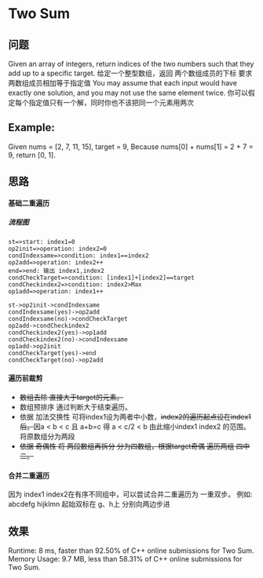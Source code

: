 # Two Sum
## 问题
Given an array of integers, return indices of the two numbers such that they add up to a specific target.
给定一个整型数组，返回 两个数组成员的下标 要求两数组成员相加等于指定值
You may assume that each input would have exactly one solution, and you may not use the same element twice.
你可以假定每个指定值只有一个解，同时你也不该把同一个元素用两次
## Example:
Given nums = [2, 7, 11, 15], target = 9,
Because nums[0] + nums[1] = 2 + 7 = 9,
return [0, 1].
## 思路
#### 基础二重遍历
##### 流程图
```flow
st=>start: index1=0
op2init=>operation: index2=0
condIndexsame=>condition: index1==index2
op2add=>operation: index2++
end=>end: 输出 index1,index2
condCheckTarget=>condition: [index1]+[index2]==target
condCheckindex2=>condition: index2>Max
op1add=>operation: index1++

st->op2init->condIndexsame
condIndexsame(yes)->op2add
condIndexsame(no)->condCheckTarget
op2add->condCheckindex2
condCheckindex2(yes)->op1add
condCheckindex2(no)->condIndexsame
op1add->op2init
condCheckTarget(yes)->end
condCheckTarget(no)->op2add
```
#### 遍历前裁剪
* ~~数组去除 直接大于target的元素。~~ 
* 数组预排序 通过判断大于结束遍历。
* 依据 加法交换性 可将index1设为两者中小数，~~index2的遍历起点设在index1后。~~因a < b < c 且 a+b=c 得 a < c/2 < b 由此缩小index1 index2 的范围。 将原数组分为两段
* ~~依据 奇偶性 将 两段数组再拆分 分为四数组，根据target奇偶 遍历两组 四中二。~~
#### 合并二重遍历
因为 index1 index2在有序不同组中，可以尝试合并二重遍历为 一重双步。
例如:
abcdefg  hijklmn
起始双标在 g、h上 分别向两边步进
## 效果
Runtime: 8 ms, faster than 92.50% of C++ online submissions for Two Sum.
Memory Usage: 9.7 MB, less than 58.31% of C++ online submissions for Two Sum.
